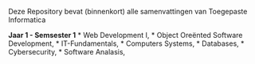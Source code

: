 Deze Repository bevat (binnenkort) alle samenvattingen van Toegepaste Informatica 

 **Jaar 1 - Semsester 1**
    * Web Development I, 
    * Object Oreënted Software Development, 
    * IT-Fundamentals, 
    * Computers Systems, 
    * Databases, 
    * Cybersecurity, 
    * Software Analasis, 
